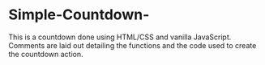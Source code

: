# Simple-Countdown-
This is a countdown done using HTML/CSS and vanilla JavaScript. Comments are laid out detailing the functions and the code used to create the countdown action. 
